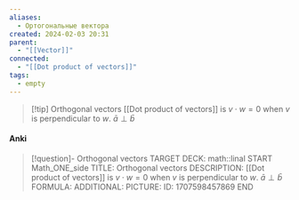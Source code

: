 ```yaml
---
aliases:
  - Ортогональные вектора
created: 2024-02-03 20:31
parent:
  - "[[Vector]]"
connected:
  - "[[Dot product of vectors]]"
tags:
  - empty
---
```


> [!tip] Orthogonal vectors
[[Dot product of vectors]]  is $v \cdot w = 0$ when $v$ is perpendicular to $w$.
$\bar a \perp \bar b$

#### Anki
> [!question]- Orthogonal vectors
TARGET DECK: math::linal
START
Math_ONE_side
TITLE: Orthogonal vectors
DESCRIPTION: [[Dot product of vectors]]  is $v \cdot w = 0$ when $v$ is perpendicular to $w$.
$\bar a \perp \bar b$
FORMULA: 
ADDITIONAL:
PICTURE:
ID: 1707598457869
END


